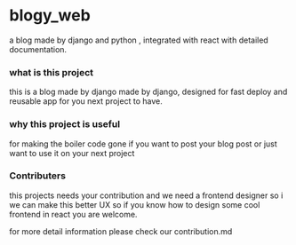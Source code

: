 # blogy_web
a blog made by django and python , integrated with react with detailed documentation.

### what is this project
this is a blog made by django made by django, designed for fast deploy and reusable app for you next project to have.

### why this project is useful
for making the boiler code gone if you want to post your blog post or just want to use it on your next project

### Contributers
this projects needs your contribution and we need a frontend designer so i we can make this better UX
so if you know how to design some cool frontend in react you are welcome.

for more detail information please check our contribution.md
